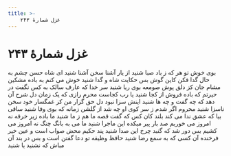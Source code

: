 ```yaml
---
title: >-
    غزل شمارهٔ ۲۴۳
---
```

# غزل شمارهٔ ۲۴۳

بوی خوش تو هر که ز باد صبا شنید
از یار آشنا سخن آشنا شنید
ای شاه حسن چشم به حال گدا فکن
کاین گوش بس حکایت شاه و گدا شنید
خوش می کنم به باده مشکین مشام جان
کز دلق پوش صومعه بوی ریا شنید
سر خدا که عارف سالک به کس نگفت
در حیرتم که باده فروش از کجا شنید
یا رب کجاست محرم رازی که یک زمان
دل شرح آن دهد که چه گفت و چه ها شنید
اینش سزا نبود دل حق گزار من
کز غمگسار خود سخن ناسزا شنید
محروم اگر شدم ز سر کوی او چه شد
از گلشن زمانه که بوی وفا شنید
ساقی بیا که عشق ندا می کند بلند
کان کس که گفت قصه ما هم ز ما شنید
ما باده زیر خرقه نه امروز می خوریم
صد بار پیر میکده این ماجرا شنید
ما می به بانگ چنگ نه امروز می کشیم
بس دور شد که گنبد چرخ این صدا شنید
پند حکیم محض صواب است و عین خیر
فرخنده آن کسی که به سمع رضا شنید
حافظ وظیفه تو دعا گفتن است و بس
در بند آن مباش که نشنید یا شنید
